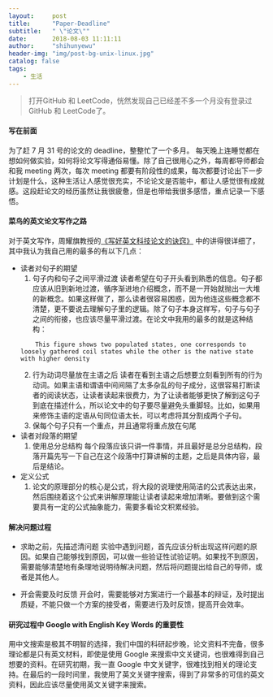 ```yaml
---
layout:     post
title:      "Paper-Deadline"
subtitle:   " \"论文\""
date:       2018-08-03 11:11:11
author:     "shihunyewu"
header-img: "img/post-bg-unix-linux.jpg"
catalog: false
tags:
    - 生活
---
```


> 打开GitHub 和 LeetCode，恍然发现自己已经差不多一个月没有登录过 GitHub  和 LeetCode了。

#### 写在前面
为了赶 7 月 31 号的论文的 deadline，整整忙了一个多月。 每天晚上连睡觉都在想如何做实验，如何将论文写得通俗易懂。除了自己很用心之外，每周都导师都会和我 meeting 两次，每次 meeting 都要有阶段性的成果，每次都要讨论出下一步计划是什么，这种生活让人感觉很充实，不论论文是否能中，都让人感觉很有成就感。这段赶论文的经历虽然让我很疲惫，但是也带给我很多感悟，重点记录一下感悟。

#### 菜鸟的英文论文写作之路

对于英文写作，周耀旗教授的[《写好英文科技论文的诀窍》](https://wenku.baidu.com/view/f3b161067e21af45b207a861.html) 中的讲得很详细了，其中我认为我自己用的最多的有以下几点：

* 读者对句子的期望
	1. 句子内和句子之间平滑过渡
		读者希望在句子开头看到熟悉的信息。句子都应该从旧到新地过渡，循序渐进地介绍概念，而不是一开始就抛出一大堆的新概念。如果这样做了，那么读者很容易困惑，因为他连这些概念都不清楚，更不要说去理解句子里的逻辑。除了句子本身这样写，句子与句子之间的衔接，也应该尽量平滑过渡。在论文中我用的最多的就是这种结构：
	```code
		This figure shows two populated states, one corresponds to loosely gathered coil states while the other is the native state with higher density
	```
	2. 行为动词尽量放在主语之后
		读者在看到主语之后想要立刻看到所有的行为动词。如果主语和谓语中间间隔了太多杂乱的句子成分，这很容易打断读者的阅读状态，让读者读起来很费力，为了让读者能够更快了解到这句子到底在描述什么，所以论文中的句子要尽量避免头重脚轻。比如，如果用来修饰主语的定语从句同位语太长，可以考虑将其分割成两个子句。
	3. 保每个句子只有一个重点，并且通常将重点放在句尾
* 读者对段落的期望
	1. 使用总分总结构
		每个段落应该只讲一件事情，并且最好是总分总结构，段落开篇先写一下自己在这个段落中打算讲解的主题，之后是具体内容，最后是结论。
* 定义公式
	1. 论文的原理部分的核心是公式，将大段的说理使用简洁的公式表达出来，然后围绕着这个公式来讲解原理能让读者读起来增加清晰。要做到这个需要具有一定的公式抽象能力，需要多看论文积累经验。

#### 解决问题过程

* 求助之前，先描述清问题
	实验中遇到问题，首先应该分析出现这样问题的原因。如果自己能够找到原因，可以做一些验证性试验证明。如果找不到原因，需要能够清楚地有条理地说明待解决问题，然后将问题提出给自己的导师，或者是其他人。

* 开会需要及时反馈
	开会时，需要能够对方案进行一个最基本的辩证，及时提出质疑，不能只做一个方案的接受者，需要进行及时反馈，提高开会效率。

#### 研究过程中 Google with English Key Words 的重要性

用中文搜索是极其不明智的选择，我们中国的科研起步晚，论文资料不完备，很多理论都是只有英文材料，即使是使用 Google 来搜索中文关键词，也很难得到自己想要的资料。在研究初期，我一直 Google 中文关键字，很难找到相关的理论支持。在最后的一段时间里，我使用了英文关键字搜索，得到了非常多的可信的英文资料，因此应该尽量使用英文关键字来搜索。
